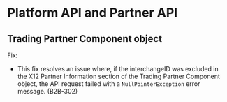 # Platform API and Partner API

<head>
  <meta name="guidename" content="Release Notes"/>
  <meta name="context" content="GUID-6ea093a9-b04f-4146-b2fd-a8b61a40cd99"/>
</head>



## Trading Partner Component object 

Fix:

-   This fix resolves an issue where, if the interchangeID was excluded in the X12 Partner Information section of the Trading Partner Component object, the API request failed with a `NullPointerException` error message. (B2B-302)


